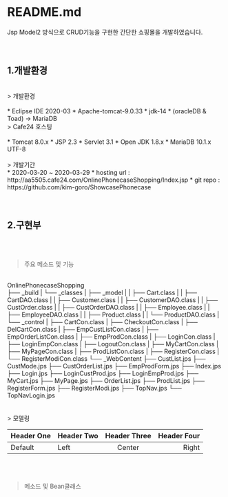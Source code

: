 # README.md
Jsp Model2 방식으로 CRUD기능을 구현한 간단한 쇼핑몰을 개발하였습니다.
<br><br><br>


## 1.개발환경
<br>
> 개발환경
<br><br>
* Eclipse IDE 2020-03 
* Apache-tomcat-9.0.33 
* jdk-14
* (oracleDB & Toad) -> MariaDB    
<br>
> Cafe24 호스팅
<br><br>
* Tomcat 8.0.x 
* JSP 2.3 
* Servlet 3.1
* Open JDK 1.8.x 
* MariaDB 10.1.x UTF-8    
<br><br>
> 개발기간   
<br>
* 2020-03-20 ~ 2020-03-29
* hosting url : http://aa5505.cafe24.com/OnlinePhonecaseShopping/Index.jsp
* git repo : https://github.com/kim-goro/ShowcasePhonecase    
<br><br><br>


## 2.구현부  
<br><br>
> 주요 메소드 및 기능
<br>
OnlinePhonecaseShopping
<div>
├── _build
|   └── _classes
|       ├── _model
|       |   ├── Cart.class
|       |   ├── CartDAO.class
|       |   ├── Customer.class
|       |   ├── CustomerDAO.class
|       |   ├── CustOrder.class
|       |   ├── CustOrderDAO.class
|       |   ├── Employee.class
|       |   ├── EmployeeDAO.class
|       |   ├── Product.class
|       |   └── ProductDAO.class
|       └── _control
|           ├── CartCon.class
|           ├── CheckoutCon.class
|           ├── DelCartCon.class
|           ├── EmpCustListCon.class
|           ├── EmpOrderListCon.class
|           ├── EmpProdCon.class
|           ├── LoginCon.class
|           ├── LoginEmpCon.class
|           ├── LogoutCon.class
|           ├── MyCartCon.class
|           ├── MyPageCon.class
|           ├── ProdListCon.class
|           ├── RegisterCon.class
|           └── RegisterModiCon.class
└── _WebContent
    ├── CustList.jps
    ├── CustMode.jps
    ├── CustOrderList.jps
    ├── EmpProdForm.jps
    ├── Index.jps
    ├── Login.jps
    ├── LoginCustProd.jps
    ├── LoginEmpProd.jps
    ├── MyCart.jps
    ├── MyPage.jps
    ├── OrderList.jps
    ├── ProdList.jps
    ├── RegisterForm.jps
    ├── RegisterModi.jps
    ├── TopNav.jps
    └── TopNavLogin.jps
</div>
<br><br>
> 모델링
<br>

| Header One | Header Two | Header Three | Header Four |
| ---------- | :--------- | :----------: | ----------: |
| Default    | Left       | Center       | Right       |

<br><br>
> 메소드 및 Bean클래스
